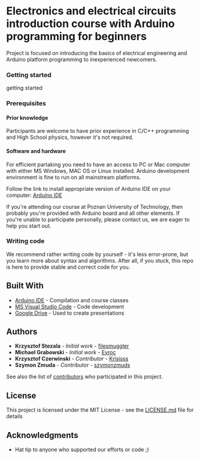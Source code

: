 # Electronics and electrical circuits introduction course with Arduino programming for beginners

Project is focused on introducing the basics of electrical engineering and Arduino platform programming to inexperienced newcomers. 

### Getting started

getting started

### Prerequisites

#### Prior knowledge 

Participants are welcome to have prior experience in C/C++ programming and High School physics, however it's not required.

#### Software and hardware

For efficient partaking you need to have an access to PC or Mac computer with either MS Windows, MAC OS or Linux installed. Arduino development environment is fine to run on all mainstream platforms.

Follow the link to install appropriate version of Arduino IDE on your computer: [Arduino IDE](https://www.arduino.cc/en/Main/Software)

If you're attending our course at Poznan University of Technology, then probably you're provided with Arduino board and all other elements. If you're unable to participate personally, please contact us, we are eager to help you start out.

### Writing code

We recommend rather writing code by yourself - it's less error-prone, but you learn more about syntax and algorithms. After all, if you stuck, this repo is here to provide stable and correct code for you.

## Built With

* [Arduino IDE](https://www.arduino.cc/en/Main/Software) - Compilation and course classes
* [MS Visual Studio Code](https://code.visualstudio.com/) - Code development
* [Google Drive](https://drive.google.com/) - Used to create presentations

## Authors

* **Krzysztof Stezala** - *Initial work* - [filesmuggler](https://github.com/filesmuggler)
* **Michael Grabowski** - *Initial work* - [Evroc](https://github.com/Evroc)
* **Krzysztof Czerwinski** - *Contributor* - [Krisisss](https://github.com/Krisisss)
* **Szymon Zmuda** - *Contributor* - [szymonzmuds](https://github.com/szymonzmuds)

See also the list of [contributors](https://github.com/kn-cybair/teal/contributors) who participated in this project.

## License

This project is licensed under the MIT License - see the [LICENSE.md](LICENSE.md) file for details

## Acknowledgments

* Hat tip to anyone who supported our efforts or code ;)
